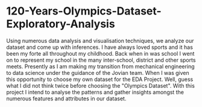 # 120-Years-Olympics-Dataset-Exploratory-Analysis
Using numerous data analysis and visualisation techniques, we analyze our dataset and come up with inferences.
I have always loved sports and it has been my forte all throughout my childhood. Back when in was school I went on to represent my school in the many inter-school, district and other sports meets. Presently as I am making my transition from mechanical engineering to data science under the guidance of the Jovian team. When I was given this opportunity to choose my own dataset for the EDA Project. Well, guess what I did not think twice before choosing the "Olympics Dataset". With this project I intend to analyse the patterns and gather insights amongst the numerous features and attributes in our dataset.
